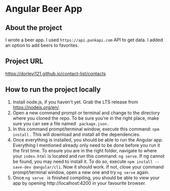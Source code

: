 # Angular Beer App
## About the project
I wrote a beer app.
I used ```https://api.punkapi.com``` API to get data.
I added an option to add beers to favorites.
## Project URL
https://dorlevi121.github.io/contact-list/contacts 
## How to run the project locally
1. Install node.js, if you haven't yet. Grab the LTS release from https://nodejs.org/en/.
2. Open a new command prompt or terminal and change to the directory where you cloned the repo. To be sure you're in the right place, make sure you can see a file named ``` package.json.```
3. In this command prompt/terminal window, execute this command:  ``` npm install ``` .  This will download and install all the dependencies.
4. Once everything is installed, you should be able to run the Angular app. Everything I mentioned already only need to be done before you run it the first time. To ensure you are in the right folder, navigate to where your ```index.html``` is located and run this command: ```ng serve```. If ng cannot be found, you may need to install it. To do so, execute ```npm install --save-dev @angular/cli```. Now it should work. If not, close your command prompt/terminal window, open a new one and try ```ng serve``` again.
5. Once  ```ng serve ``` is finished compiling, you should be able to view your app by opening http://localhost:4200 in your favourite browser.
